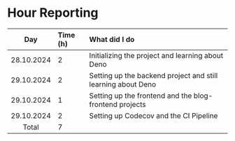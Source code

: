 # Hour Reporting

|    Day     | Time (h) | What did I do                                                |
| :--------: | :------- | :----------------------------------------------------------- |
| 28.10.2024 | 2        | Initializing the project and learning about Deno             |
| 29.10.2024 | 2        | Setting up the backend project and still learning about Deno |
| 29.10.2024 | 1        | Setting up the frontend and the blog-frontend projects       |
| 29.10.2024 | 2        | Setting up Codecov and the CI Pipeline                       |
|   Total    | 7        |                                                              |
